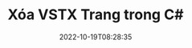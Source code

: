 ---
############################# Static ############################
layout: "auto-gen-merger"
date: 2022-10-19T08:28:35
draft: false
otherformats: html mht mhtml odp ods odt one otp ott pdf pps ppsx ppt pptx rtf tex

############################# Head ############################
head_title: "Xóa VSTX Trang trong C#"
head_description: "Xóa hoặc xóa một trang hoặc tập hợp các trang khỏi tệp VSTX trong C# bằng cách đảo ngược thứ tự các trang bằng cách sử dụng API hợp nhất tài liệu."

############################# Header ############################
title: "Xóa VSTX Trang trong C#"
description: "Xóa các trang VSTX có một vài dòng mã .NET."
bg_image: "https://cms.admin.containerize.com/templates/aspose/App_Themes/V3/images/bg/header1.png"
bg_overlay: false
button:
    enable: true
    icon: "fas fa-arrow-down"
    label: "Tải xuống bản dùng thử miễn phí"
    link: "https://downloads.groupdocs.com/merger/net"

############################# SubMenu ############################
submenu:
    enable: true

    left:
        img_alt: "GroupDocs.Merger for .NET"
        image: "https://cms.admin.containerize.com/templates/groupdocs/images/product-logos/90x90-noborder/groupdocs-merger-net.png"
        product: "GroupDocs.Merger"
        platform: ".NET"

    middle:
        button:

            # button loop
            - link: "https://apireference.groupdocs.com/merger/net"
              text: "Tham chiếu API"

            # button loop
            - link: "https://github.com/groupdocs-merger"
              text: "Ví dụ về mã"

            # button loop
            - link: "https://products.groupdocs.app/merger/family"
              text: "Bản trình diễn trực tiếp"

            # button loop
            - link: "https://purchase.groupdocs.com/pricing/merger/net"
              text: "Định giá"

    right:
        link_download: "https://downloads.groupdocs.com/merger"
        link_learn: "https://docs.groupdocs.com/merger/net"
        link_buy: "https://purchase.groupdocs.com"

############################# About ############################
about:
    enable: true
    title: "Giới thiệu về API GroupDocs.Merger for .NET"
    content: |
        [GroupDocs.Merger for .NET](/vi/merge/net/) cung cấp một giải pháp đơn giản để hợp nhất và tách một cách an toàn giữa nhiều định dạng tài liệu bao gồm PDF, Microsoft Office (Word, Excel, PowerPoint , OneNote), OpenDocument, HTML, hình ảnh và nhiều thứ khác trong các ứng dụng .NET. Chỉ cần thêm một vài dòng mã, hãy thực hiện một số thao tác trên tài liệu như di chuyển, xóa, xoay, hoán đổi, trích xuất hoặc thay đổi hướng của các trang trong tài liệu. API hợp nhất tài liệu cũng hỗ trợ xem trước các trang tài liệu dưới dạng hình ảnh để phân tích cấu trúc tài liệu, định dạng và nội dung trên trang.
        
        API GroupDocs.Merger là một lựa chọn đúng đắn cho các giải pháp công ty cần các tính năng xóa trang tệp. Các API này được hỗ trợ tốt trên tất cả các hệ điều hành và nền tảng chính bao gồm .NET Framework, .NET Standard, .NET Core, Mono.

############################# Steps ############################
steps:
    enable: true
    title_left: "Xóa VSTX Trang Tệp trong .NET"
    content_left: |
        [GroupDocs.Merger for .NET](/vi/merge/net/) giúp các nhà phát triển C# dễ dàng xóa một hoặc một số trang cụ thể trong VSTX bằng cách thực hiện một vài bước đơn giản.
        
        * Khởi tạo ** RemoveOptions ** với số trang để xóa.
        * Tạo phiên bản mới của ** Merger ** và chuyển đường dẫn tài liệu nguồn làm tham số khởi tạo.
        * Gọi ** RemovePages ** và chuyển đối tượng ** RemoveOptions **.
        * Gọi ** Lưu ** và chỉ định đường dẫn tệp để lưu tài liệu kết quả.

    title_right: "yêu cầu hệ thống"
    content_right: |
        API GroupDocs.Merger for .NET được hỗ trợ trên tất cả các nền tảng và hệ điều hành chính. Trước khi thực hiện mã bên dưới, hãy đảm bảo rằng bạn đã cài đặt các điều kiện tiên quyết sau trên hệ thống của mình.

        * Hệ điều hành: Microsoft Windows, Linux, MacOS
        * Môi trường phát triển: Visual Studio, Xamarin, MonoDevelop
        * Các khuôn khổ: .NET Framework, .NET Standard, .NET Core, Mono
        * Tải xuống phiên bản mới nhất của GroupDocs.Merger for .NET từ [NuGet](https://www.nuget.org/packages/groupdocs.merger)
         
    code: |
     {{% merger/additional-styles %}}
     {{< merger/code-merger title="Cách xóa các trang tệp VSTX bằng mã mẫu C#">}}

        ```csharp    
        // Xóa các trang tệp VSTX bằng API GroupDocs.Merger
        // Khởi tạo lớp RemoveOptions với số trang đã chọn
        RemoveOptions removeOptions = new RemoveOptions(new int[] { 3, 6 });

        // Khởi tạo hợp nhất với tài liệu đầu vào VSTX
        using (Merger merger = new Merger("input.vstx"))
          {
            // Gọi phương thức RemovePages và chuyển đối tượng RemoveOptions cho nó
            merger.RemovePages(removeOptions);
    
            // Gọi phương thức Lưu và chuyển đường dẫn tệp mong muốn để lưu tài liệu đầu ra
            merger.Save("output.vstx");
          }
        ```
     {{< /merger/code-merger >}}

############################# Demos ############################
demos:
    enable: true
    title: "Bản trình diễn Trực tiếp - Xóa VSTX Trang Trực tuyến"
    content: |
       Xóa các trang tệp VSTX ngay bây giờ bằng cách truy cập trang web [GroupDocs.Merger Live Demos](https://products.groupdocs.app/splitter/remove-pages/ vstx) trang web.
       Bản demo trực tiếp có những lợi ích sau.
        
############################# About Formats ############################
about_formats:
    enable: true

############################# More Formats ############################
more_formats:
    enable: true
    title: "Xóa các trang khỏi các định dạng tài liệu khác"
    content: |
        .NET tài liệu API tách và sáp nhập cho các định dạng tệp và hình ảnh. Loại bỏ một số định dạng tệp phổ biến như đã nêu bên dưới.

############################# Back to top ###############################
back_to_top:
    enable: true
---